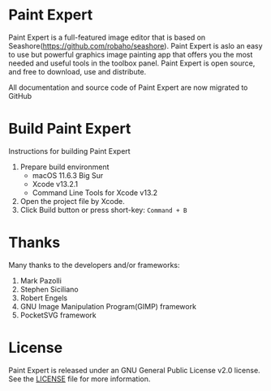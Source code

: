 # Paint Expert 

Paint Expert is a full-featured image editor that is based on Seashore(https://github.com/robaho/seashore). Paint Expert is aslo an easy to use but powerful graphics image painting app that offers you the most needed and useful tools in the toolbox panel. Paint Expert is open source, and free to download, use and distribute.


All documentation and source code of Paint Expert are now migrated to GitHub


# Build Paint Expert

Instructions for building Paint Expert

1. Prepare build environment
    * macOS 11.6.3 Big Sur
    * Xcode v13.2.1
    * Command Line Tools for Xcode v13.2
2. Open the project file by Xcode.
3. Click Build button or press short-key: `Command + B`


# Thanks

Many thanks to the developers and/or frameworks:
1. Mark Pazolli
2. Stephen Siciliano
3. Robert Engels
4. GNU Image Manipulation Program(GIMP) framework
5. PocketSVG framework


# License

Paint Expert is released under an GNU General Public License v2.0 license. See the [LICENSE](LICENSE) file for more information.
